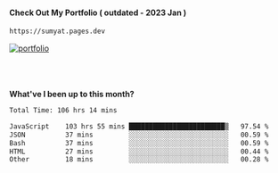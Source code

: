 #### Check Out My Portfolio ( outdated - 2023 Jan ) 
````bash
https://sumyat.pages.dev
````

<a href='https://sumyat.pages.dev/'>
    <img src='https://github.com/sumyat-aung/sumyat-aung/assets/108873224/c9b4f2be-c585-4dd3-84e1-692c3854a6d8' alt='portfolio' align='center' />
</a>


<br />
<br />


<br />
<br />

**What've I been up to this month?**

<!--START_SECTION:waka-->

```txt
Total Time: 106 hrs 14 mins

JavaScript    103 hrs 55 mins ████████████████████████▒   97.54 %
JSON          37 mins         ░░░░░░░░░░░░░░░░░░░░░░░░░   00.59 %
Bash          37 mins         ░░░░░░░░░░░░░░░░░░░░░░░░░   00.59 %
HTML          27 mins         ░░░░░░░░░░░░░░░░░░░░░░░░░   00.44 %
Other         18 mins         ░░░░░░░░░░░░░░░░░░░░░░░░░   00.28 %
```

<!--END_SECTION:waka-->




